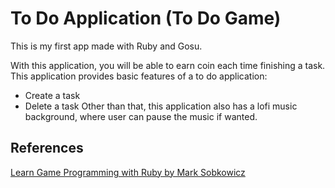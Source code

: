 # To Do Application (To Do Game)

This is my first app made with Ruby and Gosu.

With this application, you will be able to earn coin each time finishing a task. This application provides basic features of a to do application:
- Create a task
- Delete a task
Other than that, this application also has a lofi music background, where user can pause the music if wanted.

## References
[Learn Game Programming with Ruby by Mark Sobkowicz](https://media.pragprog.com/titles/msgpkids/first.pdf)
